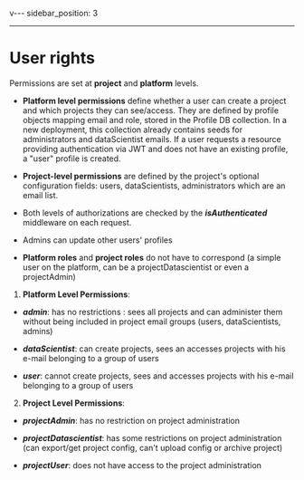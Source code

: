v---
sidebar_position: 3

---

# User rights

Permissions are set at **project** and **platform** levels.

- **Platform level permissions** define whether a user can create a project and which projects they can see/access. They are defined by profile objects mapping email and role, stored in the Profile DB collection. In a new deployment, this collection already contains seeds for administrators and dataScientist emails. If a user requests a resource providing authentication via JWT and does not have an existing profile, a "user" profile is created.

- **Project-level permissions** are defined by the project's optional configuration fields: users, dataScientists, administrators which are an email list.

- Both levels of authorizations are checked by the **_isAuthenticated_** middleware on each request.

- Admins can update other users' profiles

- **Platform roles** and **project roles** do not have to correspond (a simple user on the platform, can be a projectDatascientist or even a projectAdmin)

1. **Platform Level Permissions**:

- **_admin_**: has no restrictions : sees all projects and can administer them without being included in project email groups (users, dataScientists, admins)

- **_dataScientist_**: can create projects, sees an accesses projects with his e-mail belonging to a group of users

- **_user_**: cannot create projects, sees and accesses projects with his e-mail belonging to a group of users

2. **Project Level Permissions**:

- **_projectAdmin_**: has no restriction on project administration

- **_projectDatascientist_**: has some restrictions on project administration (can export/get project config, can't upload config or archive project)

- **_projectUser_**: does not have access to the project administration
